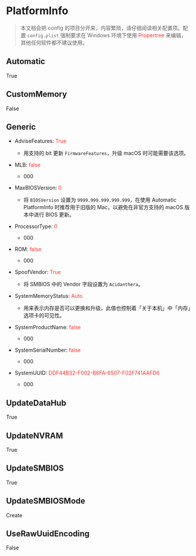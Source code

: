 # PlatformInfo

> 本文档会把 config 的项目分开来，内容繁琐，请仔细阅读相关配置项。配置 `config.plist` 强制要求在 Windows 环境下使用 <span style="color:#FF3030">Propertree</span> 来编辑，其他任何软件都不建议使用。

## Automatic

True

## CustomMemory

False

## Generic

- AdviseFeatures: <span style="color:#FF3030">True</span>

  - 用支持的 bit 更新 `FirmwareFeatures`，升级 macOS 时可能需要该选项。

- MLB: <span style="color:#FF3030">false</span>

  - 000

- MaxBIOSVersion: <span style="color:#FF3030">0</span>

  - 将 `BIOSVersion` 设置为 `9999.999.999.999.999`，在使用 Automatic PlatformInfo 时推荐用于旧版的 Mac，以避免在非官方支持的 macOS 版本中进行 BIOS 更新。

- ProcessorType: <span style="color:#FF3030">0</span>

  - 000

- ROM: <span style="color:#FF3030">false</span>

  - 000

- SpoofVendor: <span style="color:#FF3030">True</span>

  - 将 SMBIOS 中的 Vendor 字段设置为 `Acidanthera`。

- SystemMemoryStatus: <span style="color:#FF3030">Auto</span>

  - 用来表示内存是否可以更换和升级，此值也控制着「关于本机」中「内存」选项卡的可见性。

- SystemProductName: <span style="color:#FF3030">false</span>

  - 000

- SystemSerialNumber: <span style="color:#FF3030">false</span>

  - 000

- SystemUUID: <span style="color:#FF3030">DDF44B32-F002-B6FA-6507-F02F741AAFD6</span>

  - 000

## UpdateDataHub

True

## UpdateNVRAM

True

## UpdateSMBIOS

True

## UpdateSMBIOSMode

Create

## UseRawUuidEncoding

False
